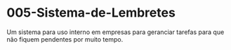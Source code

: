 # 005-Sistema-de-Lembretes
Um sistema para uso interno em empresas para geranciar tarefas para que não fiquem pendentes por muito tempo.
